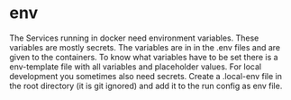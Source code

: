 # env

The Services running in docker need environment variables. These variables are mostly secrets.
The variables are in in the .env files and are given to the containers. To know what variables have to be set there is a env-template file with all variables and placeholder values.
For local development you sometimes also need secrets. Create a .local-env file in the root directory (it is git ignored) and add it to the run config as env file.
